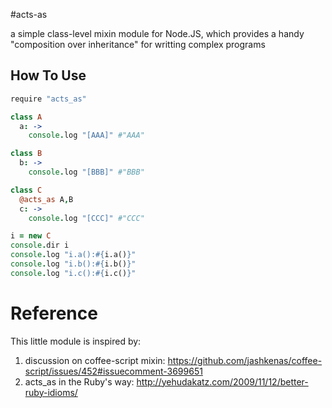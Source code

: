 #acts-as

a simple class-level mixin module for Node.JS, which provides a handy "composition over inheritance" for writting complex programs


## How To Use

```coffee
require "acts_as"

class A
  a: ->
    console.log "[AAA]" #"AAA"

class B
  b: ->
    console.log "[BBB]" #"BBB"

class C
  @acts_as A,B
  c: ->
    console.log "[CCC]" #"CCC"

i = new C
console.dir i
console.log "i.a():#{i.a()}"
console.log "i.b():#{i.b()}"
console.log "i.c():#{i.c()}"
```

# Reference
This little module is inspired by:
1. discussion on coffee-script mixin:  https://github.com/jashkenas/coffee-script/issues/452#issuecomment-3699651
2. acts_as in the Ruby's way: http://yehudakatz.com/2009/11/12/better-ruby-idioms/



